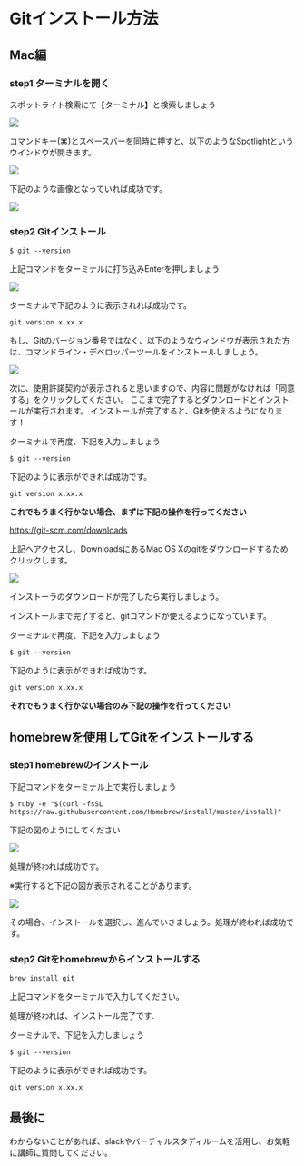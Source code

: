 # Gitインストール方法

## Mac編

### step1 ターミナルを開く

スポットライト検索にて【ターミナル】と検索しましょう

![](img/spotlite.png)

コマンドキー(⌘)とスペースバーを同時に押すと、以下のようなSpotlightというウインドウが開きます。

![](img/spot_ter.png)

下記のような画像となっていれば成功です。

![](img/ter_comf.png)

### step2 Gitインストール

```
$ git --version
```
上記コマンドをターミナルに打ち込みEnterを押しましょう

![](img/ter_comf.png)

ターミナルで下記のように表示されれば成功です。

```
git version x.xx.x
```

もし、Gitのバージョン番号ではなく、以下のようなウィンドウが表示された方は、コマンドライン・デベロッパーツールをインストールしましょう。

![](img/comf.png)

次に、使用許諾契約が表示されると思いますので、内容に問題がなければ「同意する」をクリックしてください。
ここまで完了するとダウンロードとインストールが実行されます。
インストールが完了すると、Gitを使えるようになります！

ターミナルで再度、下記を入力しましょう

```
$ git --version
```

下記のように表示ができれば成功です。
```
git version x.xx.x
```

**これでもうまく行かない場合、まずは下記の操作を行ってください**

https://git-scm.com/downloads

上記へアクセスし、DownloadsにあるMac OS Xのgitをダウンロードするためクリックします。


![](img/git_mac.png)

インストーラのダウンロードが完了したら実行しましょう。

インストールまで完了すると、gitコマンドが使えるようになっています。

ターミナルで再度、下記を入力しましょう

```
$ git --version
```

下記のように表示ができれば成功です。
```
git version x.xx.x
```

**それでもうまく行かない場合のみ下記の操作を行ってください**

## homebrewを使用してGitをインストールする

### step1 homebrewのインストール

下記コマンドをターミナル上で実行しましょう

```
$ ruby -e "$(curl -fsSL https://raw.githubusercontent.com/Homebrew/install/master/install)"

```

下記の図のようにしてください

![](img/brew.png)

処理が終われば成功です。

※実行すると下記の図が表示されることがあります。

![](img/comf.png)

その場合、インストールを選択し、進んでいきましょう。処理が終われば成功です。

### step2 Gitをhomebrewからインストールする

```
brew install git
```

上記コマンドをターミナルで入力してください。

処理が終われば、インストール完了です.

ターミナルで、下記を入力しましょう

```
$ git --version
```

下記のように表示ができれば成功です。
```
git version x.xx.x
```

## 最後に
わからないことがあれば、slackやバーチャルスタディルームを活用し、お気軽に講師に質問してください。<br>

